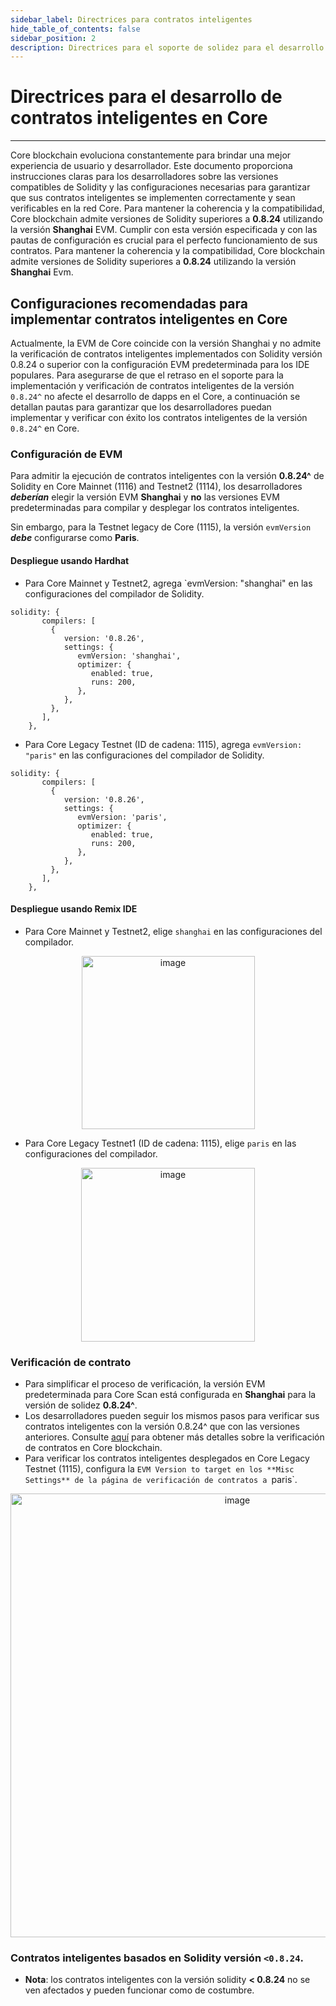```yaml
---
sidebar_label: Directrices para contratos inteligentes
hide_table_of_contents: false
sidebar_position: 2
description: Directrices para el soporte de solidez para el desarrollo de contratos inteligentes en Core
---
```


# Directrices para el desarrollo de contratos inteligentes en Core

---

Core blockchain evoluciona constantemente para brindar una mejor experiencia de usuario y desarrollador. Este documento proporciona instrucciones claras para los desarrolladores sobre las versiones compatibles de Solidity y las configuraciones necesarias para garantizar que sus contratos inteligentes se implementen correctamente y sean verificables en la red Core. Para mantener la coherencia y la compatibilidad, Core blockchain admite versiones de Solidity superiores a **0.8.24** utilizando la versión **Shanghai** EVM. Cumplir con esta versión especificada y con las pautas de configuración es crucial para el perfecto funcionamiento de sus contratos. Para mantener la coherencia y la compatibilidad, Core blockchain admite versiones de Solidity superiores a **0.8.24** utilizando la versión **Shanghai** Evm.

## Configuraciones recomendadas para implementar contratos inteligentes en Core

Actualmente, la EVM de Core coincide con la versión Shanghai y no admite la verificación de contratos inteligentes implementados con Solidity versión 0.8.24 o superior con la configuración EVM predeterminada para los IDE populares. Para asegurarse de que el retraso en el soporte para la implementación y verificación de contratos inteligentes de la versión `0.8.24^` no afecte el desarrollo de dapps en el Core, a continuación se detallan pautas para garantizar que los desarrolladores puedan implementar y verificar con éxito los contratos inteligentes de la versión `0.8.24^` en Core.

### Configuración de EVM

Para admitir la ejecución de contratos inteligentes con la versión **0.8.24^** de Solidity en Core Mainnet (1116) and Testnet2 (1114), los desarrolladores **_deberían_** elegir la versión EVM **Shanghai** y **no** las versiones EVM predeterminadas para compilar y desplegar los contratos inteligentes.

Sin embargo, para la Testnet legacy de Core (1115), la versión `evmVersion` _**debe**_ configurarse como **Paris**.

#### Despliegue usando Hardhat

- Para Core Mainnet y Testnet2, agrega \`evmVersion: "shanghai" en las configuraciones del compilador de Solidity.

```
solidity: {
       compilers: [
         {
            version: '0.8.26',
            settings: {
               evmVersion: 'shanghai',
               optimizer: {
                  enabled: true,
                  runs: 200,
               },
            },
         },
       ],
    },
```

- Para Core Legacy Testnet (ID de cadena: 1115), agrega `evmVersion: "paris"` en las configuraciones del compilador de Solidity.

```
solidity: {
       compilers: [
         {
            version: '0.8.26',
            settings: {
               evmVersion: 'paris',
               optimizer: {
                  enabled: true,
                  runs: 200,
               },
            },
         },
       ],
    },
```

#### Despliegue usando Remix IDE

- Para Core Mainnet y Testnet2, elige `shanghai` en las configuraciones del compilador.

<p align="center">
<img width="277" alt="image" src="https://github.com/user-attachments/assets/a528a516-8dfe-44bf-a0fc-34814f284cca" />
</p>

- Para Core Legacy Testnet1 (ID de cadena: 1115), elige `paris` en las configuraciones del compilador.

<p align="center">
<img width="278" alt="image" src="https://github.com/user-attachments/assets/6042382c-2daa-471d-9723-c7a6ce0b3253" />
</p>

### Verificación de contrato

- Para simplificar el proceso de verificación, la versión EVM predeterminada para Core Scan está configurada en **Shanghai** para la versión de solidez **0.8.24^**.
- Los desarrolladores pueden seguir los mismos pasos para verificar sus contratos inteligentes con la versión 0.8.24^ que con las versiones anteriores. Consulte [aquí](./contract-verify.md) para obtener más detalles sobre la verificación de contratos en Core blockchain.
- Para verificar los contratos inteligentes desplegados en Core Legacy Testnet (1115), configura la `EVM Version to target en los **Misc Settings** de la página de verificación de contratos a `paris`.

<p align="center">
<img width="710" alt="image" src="https://github.com/user-attachments/assets/8f2b61f2-72c2-4607-8f64-9e1d1c19960b" />
</p>

### Contratos inteligentes basados ​​en Solidity versión `<0.8.24`.

- **Nota**: los contratos inteligentes con la versión solidity **\< 0.8.24** no se ven afectados y pueden funcionar como de costumbre.
